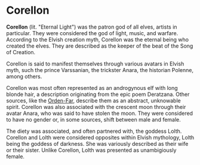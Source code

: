 # Corellon

**Corellon** (lit. "Eternal Light") was the patron god of all elves, artists in particular. They were considered the god of light, music, and warfare. According to the Elvish creation myth, Corellon was the eternal being who created the elves. They are described as the keeper of the beat of the Song of Creation.


Corellon is said to manifest themselves through various avatars in Elvish myth, such the prince Varssanian, the trickster Anara, the historian Polenne, among others. 


Corellon was most often represented as an androgynous elf with long blonde hair, a description originating from the epic poem Deratzana. Other sources, like the [Orden-Far](Orden-Far), describe them as an abstract, unknowable spirit. Corellon was also associated with the crescent moon through their avatar Anara, who was said to have stolen the moon. They were considered to have no gender or, in some sources, shift between male and female.

The diety was associated, and often partnered with, the goddess Lolth. Corellon and Lolth were considered opposites within Elvish mythology, Lolth being the goddess of darkness. She was variously described as their wife or their sister. Unlike Corellon, Lolth was presented as unambigiously female.

